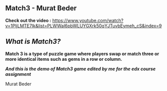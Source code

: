 ## **Match3 - Murat Beder**

**Check out the video :** https://www.youtube.com/watch?v=1PljLMTE7lk&list=PLWWal6pbWLUYGXrk50qYJTuvbEymeh_cS&index=9

## ***What is Match3?***

**Match 3 is a type of puzzle game where players swap or match three or more identical items such as gems in a row or column.**

***And this is the demo of Match3 game edited by me for the edx course assignment***

Murat Beder 

